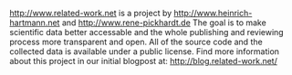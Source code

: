 http://www.related-work.net is a project by http://www.heinrich-hartmann.net and http://www.rene-pickhardt.de 
The goal is to make scientific data better accessable and the whole publishing and reviewing process more transparent and open.
All of the source code and the collected data is available under a public license. 
Find more information about this project in our initial blogpost at: http://blog.related-work.net/
